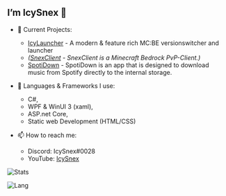 ## I’m IcySnex 👋

- 👀 Current Projects:
  - [IcyLauncher](https://github.com/IcySnex/IcyLauncher) - A modern & feature rich MC:BE versionswitcher and launcher
  - *([SnexClient](https://github.com/SnexClient) - SnexClient is a Minecraft Bedrock PvP-Client.)*
  - [SpotiDown](https://github.com/IcySnex/SpotiDown) - SpotiDown is an app that is designed to download music from Spotify directly to the internal storage.
  
  
- 🌱 Languages & Frameworks I use:
  - C#,
  - WPF & WinUI 3 (xaml),
  - ASP.net Core,
  - Static web Development (HTML/CSS)
  
  
- 📫 How to reach me:
  - Discord: IcySnex#0028
  - YouTube: [IcySnex](https://www.youtube.com/channel/UCiaH5KyxTwmd57tbDLX5gmw)

![Stats](https://github-readme-stats.vercel.app/api?username=IcySnex&count_private=true&show_icons=true&theme=dark)

![Lang](https://github-readme-stats.vercel.app/api/top-langs/?username=IcySnex&theme=dark)

<!---
IcySnex/IcySnex is a ✨ special ✨ repository because its `README.md` (this file) appears on your GitHub profile.
You can click the Preview link to take a look at your changes.
--->
